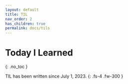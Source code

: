 ```yaml
---
layout: default
title: TIL
nav_order: 2
has_children: true
permalink: docs/tils
---
```


# Today I Learned
{: .no_toc }

TIL has been written since July 1, 2023.
{: .fs-4 .fw-300 }
